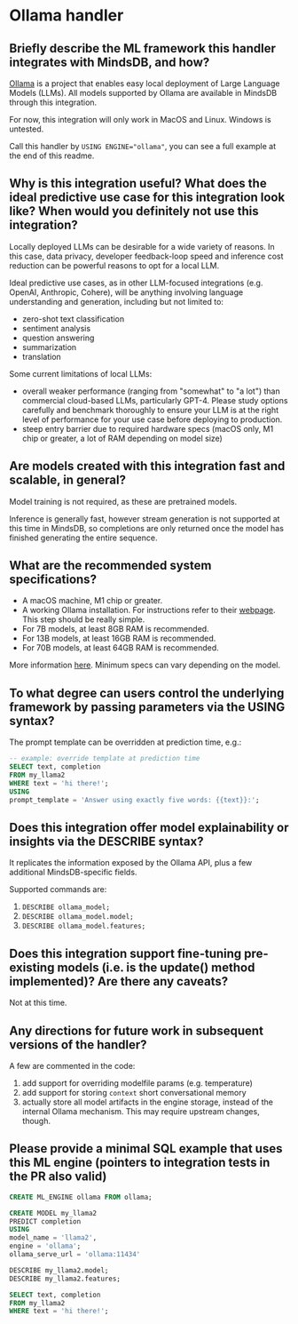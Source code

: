 # Ollama handler 

## Briefly describe the ML framework this handler integrates with MindsDB, and how?
[Ollama](https://ollama.ai/) is a project that enables easy local deployment of Large Language Models (LLMs). All models supported by Ollama are available in MindsDB through this integration.

For now, this integration will only work in MacOS and Linux. Windows is untested.

Call this handler by
`USING ENGINE="ollama"`, you can see a full example at the end of this readme.

## Why is this integration useful? What does the ideal predictive use case for this integration look like? When would you definitely not use this integration?
Locally deployed LLMs can be desirable for a wide variety of reasons. In this case, data privacy, developer feedback-loop speed and inference cost reduction can be powerful reasons to opt for a local LLM.

Ideal predictive use cases, as in other LLM-focused integrations (e.g. OpenAI, Anthropic, Cohere), will be anything involving language understanding and generation, including but not limited to:
- zero-shot text classification
- sentiment analysis
- question answering
- summarization
- translation

Some current limitations of local LLMs:
- overall weaker performance (ranging from "somewhat" to "a lot") than commercial cloud-based LLMs, particularly GPT-4. Please study options carefully and benchmark thoroughly to ensure your LLM is at the right level of performance for your use case before deploying to production.
- steep entry barrier due to required hardware specs (macOS only, M1 chip or greater, a lot of RAM depending on model size)

## Are models created with this integration fast and scalable, in general?
Model training is not required, as these are pretrained models. 

Inference is generally fast, however stream generation is not supported at this time in MindsDB, so completions are only returned once the model has finished generating the entire sequence.

## What are the recommended system specifications?

* A macOS machine, M1 chip or greater. 
* A working Ollama installation. For instructions refer to their [webpage](https://ollama.ai). This step should be really simple.
* For 7B models, at least 8GB RAM is recommended. 
* For 13B models, at least 16GB RAM is recommended. 
* For 70B models, at least 64GB RAM is recommended.

More information [here](https://ollama.ai/library/llama2). Minimum specs can vary depending on the model.

## To what degree can users control the underlying framework by passing parameters via the USING syntax?
The prompt template can be overridden at prediction time, e.g.:

```sql
-- example: override template at prediction time
SELECT text, completion
FROM my_llama2
WHERE text = 'hi there!';
USING 
prompt_template = 'Answer using exactly five words: {{text}}:';
```

## Does this integration offer model explainability or insights via the DESCRIBE syntax?
It replicates the information exposed by the Ollama API, plus a few additional MindsDB-specific fields.

Supported commands are:
1. `DESCRIBE ollama_model;`
2. `DESCRIBE ollama_model.model;`
3. `DESCRIBE ollama_model.features;`

## Does this integration support fine-tuning pre-existing models (i.e. is the update() method implemented)? Are there any caveats?
Not at this time.

## Any directions for future work in subsequent versions of the handler?
A few are commented in the code:
1. add support for overriding modelfile params (e.g. temperature)
2. add support for storing `context` short conversational memory
3. actually store all model artifacts in the engine storage, instead of the internal Ollama mechanism. This may require upstream changes, though.

## Please provide a minimal SQL example that uses this ML engine (pointers to integration tests in the PR also valid)
```sql
CREATE ML_ENGINE ollama FROM ollama;

CREATE MODEL my_llama2
PREDICT completion
USING
model_name = 'llama2',
engine = 'ollama';
ollama_serve_url = 'ollama:11434'

DESCRIBE my_llama2.model;
DESCRIBE my_llama2.features;

SELECT text, completion
FROM my_llama2
WHERE text = 'hi there!';
```